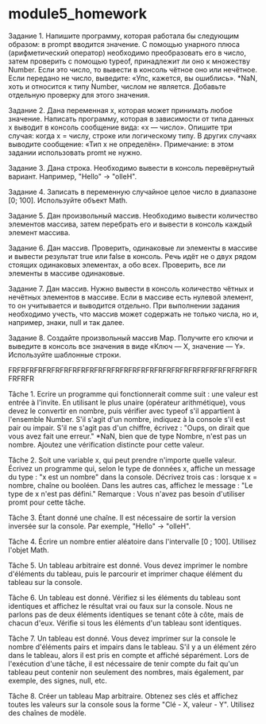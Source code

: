 # module5_homework
Задание 1.
Напишите программу, которая работала бы следующим образом: в prompt вводится значение. 
С помощью унарного плюса (арифметический оператор) необходимо преобразовать его в число, 
затем проверить с помощью typeof, принадлежит ли оно к множеству Number.
Если это число, то вывести в консоль чётное оно или нечётное.
Если передано не число, выведите: «Упс, кажется, вы ошиблись».
*NaN, хоть и относится к типу Number, числом не является. Добавьте отдельную проверку для этого значения.

Задание 2.
Дана переменная x, которая может принимать любое значение. Написать программу, 
которая в зависимости от типа данных x выводит в консоль сообщение вида: «x — число».
Опишите три случая: когда х = числу, строке или логическому типу. В других случаях 
выводите сообщение: «Тип x не определён».
Примечание: в этом задании использовать promt не нужно.

Задание 3.
Дана строка. Необходимо вывести в консоль перевёрнутый вариант. Например, "Hello" -> "olleH".

Задание 4.
Записать в переменную случайное целое число в диапазоне [0; 100]. Используйте объект Math.

Задание 5.
Дан произвольный массив. Необходимо вывести количество элементов массива,
затем перебрать его и вывести в консоль каждый элемент массива.

Задание 6.
Дан массив. Проверить, одинаковые ли элементы в массиве и вывести результат true или false в консоль.
Речь идёт не о двух рядом стоящих одинаковых элементах, а обо всех. Проверить, все ли элементы в массиве одинаковые.

Задание 7.
Дан массив. Нужно вывести в консоль количество чётных и нечётных элементов в массиве. 
Если в массиве есть нулевой элемент, то он учитывается и выводится отдельно. 
При выполнении задания необходимо учесть, что массив может содержать не только числа, 
но и, например, знаки, null и так далее.

Задание 8.
Создайте произвольный массив Map. Получите его ключи и выведите в консоль все значения 
в виде «Ключ — Х, значение — Y».
Используйте шаблонные строки.

FRFRFRFRFRFRFRFRFRFRFRFRFRFRFRFRFRFRFRFRFRFRFRFRFRFRFRFRFRFRFRFR

Tâche 1. Ecrire un programme qui fonctionnerait comme suit : une valeur est entrée à l'invite. En utilisant le plus unaire (opérateur arithmétique), vous devez le convertir en nombre, puis vérifier avec typeof s'il appartient à l'ensemble Number. S'il s'agit d'un nombre, indiquez à la console s'il est pair ou impair. S'il ne s'agit pas d'un chiffre, écrivez : "Oups, on dirait que vous avez fait une erreur." *NaN, bien que de type Nombre, n'est pas un nombre. Ajoutez une vérification distincte pour cette valeur.

Tâche 2. Soit une variable x, qui peut prendre n'importe quelle valeur. Écrivez un programme qui, selon le type de données x, affiche un message du type : "x est un nombre" dans la console. Décrivez trois cas : lorsque x = nombre, chaîne ou booléen. Dans les autres cas, affichez le message : "Le type de x n'est pas défini." Remarque : Vous n'avez pas besoin d'utiliser promt pour cette tâche.

Tâche 3. Étant donné une chaîne. Il est nécessaire de sortir la version inversée sur la console. Par exemple, "Hello" -> "olleH".

Tâche 4. Écrire un nombre entier aléatoire dans l'intervalle [0 ; 100]. Utilisez l'objet Math.

Tâche 5. Un tableau arbitraire est donné. Vous devez imprimer le nombre d'éléments du tableau, puis le parcourir et imprimer chaque élément du tableau sur la console.

Tâche 6. Un tableau est donné. Vérifiez si les éléments du tableau sont identiques et affichez le résultat vrai ou faux sur la console. Nous ne parlons pas de deux éléments identiques se tenant côte à côte, mais de chacun d'eux. Vérifie si tous les éléments d'un tableau sont identiques.

Tâche 7. Un tableau est donné. Vous devez imprimer sur la console le nombre d'éléments pairs et impairs dans le tableau. S'il y a un élément zéro dans le tableau, alors il est pris en compte et affiché séparément. Lors de l'exécution d'une tâche, il est nécessaire de tenir compte du fait qu'un tableau peut contenir non seulement des nombres, mais également, par exemple, des signes, null, etc.

Tâche 8. Créer un tableau Map arbitraire. Obtenez ses clés et affichez toutes les valeurs sur la console sous la forme "Clé - X, valeur - Y". Utilisez des chaînes de modèle.
